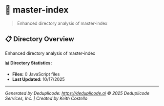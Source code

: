 # 📁 master-index

> Enhanced directory analysis of master-index

## 📋 Directory Overview

Enhanced directory analysis of master-index

**📊 Directory Statistics:**
- **Files:** 0 JavaScript files
- **Last Updated:** 10/17/2025

---

*Generated by Deduplicode: https://deduplicode.ai*
*© 2025 Deduplicode Services, Inc. | Created by Keith Costello*
